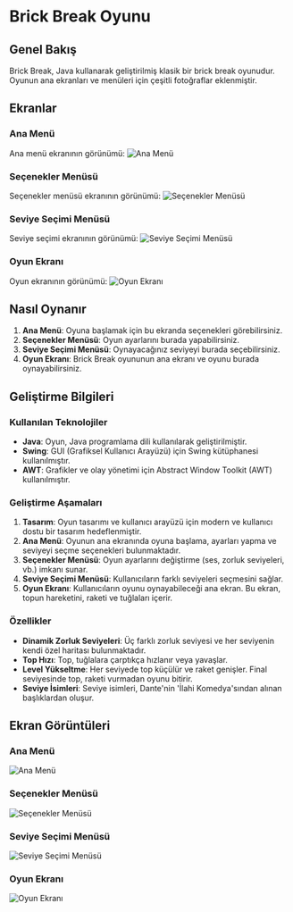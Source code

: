 # Brick Break Oyunu

## Genel Bakış
Brick Break, Java kullanarak geliştirilmiş klasik bir brick break oyunudur. Oyunun ana ekranları ve menüleri için çeşitli fotoğraflar eklenmiştir.

## Ekranlar

### Ana Menü
Ana menü ekranının görünümü:
![Ana Menü](path/to/main-menu-image.png)

### Seçenekler Menüsü
Seçenekler menüsü ekranının görünümü:
![Seçenekler Menüsü](path/to/options-menu-image.png)

### Seviye Seçimi Menüsü
Seviye seçimi ekranının görünümü:
![Seviye Seçimi Menüsü](path/to/level-select-menu-image.png)

### Oyun Ekranı
Oyun ekranının görünümü:
![Oyun Ekranı](path/to/game-screen-image.png)

## Nasıl Oynanır
1. **Ana Menü**: Oyuna başlamak için bu ekranda seçenekleri görebilirsiniz.
2. **Seçenekler Menüsü**: Oyun ayarlarını burada yapabilirsiniz.
3. **Seviye Seçimi Menüsü**: Oynayacağınız seviyeyi burada seçebilirsiniz.
4. **Oyun Ekranı**: Brick Break oyununun ana ekranı ve oyunu burada oynayabilirsiniz.

## Geliştirme Bilgileri

### Kullanılan Teknolojiler
- **Java**: Oyun, Java programlama dili kullanılarak geliştirilmiştir.
- **Swing**: GUI (Grafiksel Kullanıcı Arayüzü) için Swing kütüphanesi kullanılmıştır.
- **AWT**: Grafikler ve olay yönetimi için Abstract Window Toolkit (AWT) kullanılmıştır.

### Geliştirme Aşamaları
1. **Tasarım**: Oyun tasarımı ve kullanıcı arayüzü için modern ve kullanıcı dostu bir tasarım hedeflenmiştir.
2. **Ana Menü**: Oyunun ana ekranında oyuna başlama, ayarları yapma ve seviyeyi seçme seçenekleri bulunmaktadır.
3. **Seçenekler Menüsü**: Oyun ayarlarını değiştirme (ses, zorluk seviyeleri, vb.) imkanı sunar.
4. **Seviye Seçimi Menüsü**: Kullanıcıların farklı seviyeleri seçmesini sağlar.
5. **Oyun Ekranı**: Kullanıcıların oyunu oynayabileceği ana ekran. Bu ekran, topun hareketini, raketi ve tuğlaları içerir.

### Özellikler
- **Dinamik Zorluk Seviyeleri**: Üç farklı zorluk seviyesi ve her seviyenin kendi özel haritası bulunmaktadır.
- **Top Hızı**: Top, tuğlalara çarptıkça hızlanır veya yavaşlar.
- **Level Yükseltme**: Her seviyede top küçülür ve raket genişler. Final seviyesinde top, raketi vurmadan oyunu bitirir.
- **Seviye İsimleri**: Seviye isimleri, Dante'nin 'İlahi Komedya'sından alınan başlıklardan oluşur.

## Ekran Görüntüleri
### Ana Menü
![Ana Menü](path/to/main-menu-image.png)

### Seçenekler Menüsü
![Seçenekler Menüsü](path/to/options-menu-image.png)

### Seviye Seçimi Menüsü
![Seviye Seçimi Menüsü](path/to/level-select-menu-image.png)

### Oyun Ekranı
![Oyun Ekranı](path/to/game-screen-image.png)
